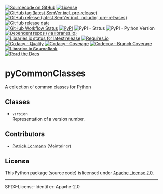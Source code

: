 [![Sourcecode on GitHub](https://img.shields.io/badge/Paebbels-pyCommonClasses-323131.svg?logo=github&longCache=true)](https://github.com/Paebbels/pyCommonClasses)
[![License](https://img.shields.io/badge/code%20license-Apache%20License%2C%202.0-lightgrey?logo=GitHub)](LICENSE.md)
[![GitHub tag (latest SemVer incl. pre-release)](https://img.shields.io/github/v/tag/Paebbels/pyCommonClasses?logo=GitHub&include_prereleases)](https://github.com/Paebbels/pyCommonClasses/tags)
[![GitHub release (latest SemVer incl. including pre-releases)](https://img.shields.io/github/v/release/Paebbels/pyCommonClasses?logo=GitHub&include_prereleases)](https://github.com/Paebbels/pyCommonClasses/releases/latest)
[![GitHub release date](https://img.shields.io/github/release-date/Paebbels/pyCommonClasses?logo=GitHub&)](https://github.com/Paebbels/pyCommonClasses/releases)  
[![GitHub Workflow Status](https://img.shields.io/github/workflow/status/Paebbels/pyCommonClasses/Test,%20Coverage%20and%20Release?label=Workflow&logo=GitHub)](https://github.com/Paebbels/pyCommonClasses/actions?query=workflow%3A%22Test%2C+Coverage+and+Release%22)
[![PyPI](https://img.shields.io/pypi/v/pyCommonClasses?logo=PyPI)](https://pypi.org/project/pyCommonClasses/)
![PyPI - Status](https://img.shields.io/pypi/status/pyCommonClasses?logo=PyPI)
![PyPI - Python Version](https://img.shields.io/pypi/pyversions/pyCommonClasses?logo=PyPI)
[![Dependent repos (via libraries.io)](https://img.shields.io/librariesio/dependent-repos/pypi/pyCommonClasses)](https://github.com/Paebbels/pyCommonClasses/network/dependents)  
[![Libraries.io status for latest release](https://img.shields.io/librariesio/release/pypi/pyCommonClasses)](https://libraries.io/github/Paebbels/pyCommonClasses)
[![Requires.io](https://img.shields.io/requires/github/Paebbels/pyCommonClasses)](https://requires.io/github/Paebbels/pyCommonClasses/requirements/?branch=master)  
[![Codacy - Quality](https://img.shields.io/codacy/grade/8dc5205ba8b24e008f2287759096e181?logo=Codacy)](https://www.codacy.com/manual/Paebbels/pyCommonClasses)
[![Codacy - Coverage](https://img.shields.io/codacy/coverage/8dc5205ba8b24e008f2287759096e181?logo=Codacy)](https://www.codacy.com/manual/Paebbels/pyCommonClasses)
[![Codecov - Branch Coverage](https://img.shields.io/codecov/c/github/Paebbels/pyCommonClasses?logo=Codecov)](https://codecov.io/gh/Paebbels/pyCommonClasses)
[![Libraries.io SourceRank](https://img.shields.io/librariesio/sourcerank/pypi/pyCommonClasses)](https://libraries.io/github/Paebbels/pyCommonClasses/sourcerank)  
[![Read the Docs](https://img.shields.io/readthedocs/pycommonclasses)](https://pyCommonClasses.readthedocs.io/en/latest/) 

# pyCommonClasses

A collection of common classes for Python


## Classes
* `Version`  
  Representation of a version number.


## Contributors

* [Patrick Lehmann](https://github.com/Paebbels) (Maintainer)


## License

This Python package (source code) is licensed under [Apache License 2.0](LICENSE.md).

<!-- The accompanying documentation is licensed under Creative Commons - Attribution-4.0 (CC-BY 4.0). -->


-------------------------

SPDX-License-Identifier: Apache-2.0
